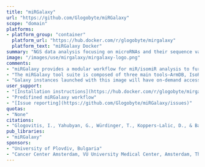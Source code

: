 ```yaml
---
title: "miRGalaxy"
url: "https://github.com/Glogobyte/miRGalaxy"
scope: "domain"
platforms:
- platform_group: "container"
  platform_url: "https://hub.docker.com/r/glogobyte/mirgalaxy"
  platform_text: "miRGalaxy Docker"
summary: "NGS data analysis focusing on microRNAs and their sequence variants—isomiRs."
image: "/images/use/mirgalaxy/mirgalaxy-logo.png"
comments:
- "miRGalaxy provides a modular workflow for miR/isomiR analysis to further expand the possibilities of detailed isomiR identification, classification, and expression assessment"
- "The miRGalaxy tool suite is composed of three main tools—ArmDB, IsoRead, and miRViz."
- "Galaxy instances launched with this image will have on-demand access to approximately 3TB of reference genomes and indexes. These are the same reference data available on the main Galaxy server. This is achieved by connecting to Galaxy's CernVM filesystem (CVMFS)."
user_support:
- "[Installation instructions](https://hub.docker.com/r/glogobyte/mirgalaxy)"
- "Predifined miRGalaxy workflow"
- "[Issue reporting](https://github.com/Glogobyte/miRGalaxy/issues)"
quotas:
- "None"
citations:
- "Glogovitis, I., Yahubyan, G., Würdinger, T., Koppers-Lalic, D., & Baev, V. (2021). [miRGalaxy: Galaxy-Based Framework for Interactive Analysis of microRNA and isomiR Sequencing Data](https://doi.org/10.3390/cancers13225663). *Cancers*, 13(22), 5663. doi: 10.3390/cancers13225663"
pub_libraries:
- "miRGalaxy"
sponsors:
- "University of Plovdiv, Bulgaria"
- "Cancer Center Amsterdam, VU University Medical Center, Amsterdam, The Netherlands"
---
```

